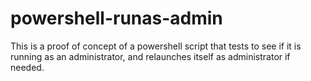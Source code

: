 # powershell-runas-admin

This is a proof of concept of a powershell script that tests to see if it is running as an administrator, and relaunches itself as administrator if needed.

